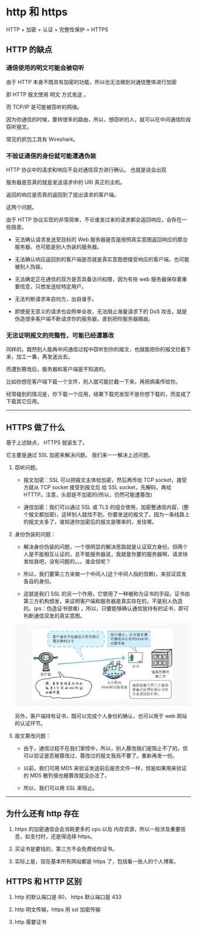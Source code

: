 # http 和 https

HTTP + 加密 + 认证 + 完整性保护 = HTTPS    

## HTTP 的缺点

### 通信使用的明文可能会被窃听

由于 HTTP 本身不既具有加密的功能，所以也无法做到对通信整体进行加密    

即 HTTP 报文使用 明文 方式发送 。    

而 TCP/IP 是可能被窃听的网络。      

因为你通信的时候，要转很多的路由，所以，想窃听的人，就可以在中间通信阶段窃听报文。     

常见的抓包工具有 Wireshark。    

### 不验证通信的身份就可能遭遇伪装

HTTP 协议中的请求和响应不会对通信双方进行确认。 也就是说会出现    

服务器是否真的就是发送请求中的 URI 真正的主机。    

返回的响应是否真的返回到了提出请求的客户端。    

这两个问题。    

由于 HTTP 协议实现的非常简单，不论谁发过来的请求都会返回响应，会存在一些隐患。    

- 无法确认请求发送至目标的 Web 服务器是否是按照真实意图返回响应的那台服务器，也可能是别人伪装的服务器。    

- 无法确认响应返回到的客户端是否就是真实意图想接受响应的客户端，也可能被别人伪装。    

- 无法确定正在通信的双方是否具备访问权限，因为有些 web 服务器保存着重要信息，只想发送给特定用户。    

- 无法判断请求来自何方，出自谁手。    

- 即使是无意义的请求也会照单全收，无法阻止海量请求下的 DoS 攻击，就是伪造很多客户端不断请求你的服务器，直到把你服务器搞崩。    

### 无法证明报文的完整性，可能已经遭篡改

同样的，既然别人能再中间通信过程中窃听到你的报文，也就能把你的报文拦截下来，加工一番，再发送出去。    

而遭到篡改后，服务器和客户端是不知道的。    

比如你想在客户端下载一个文件，别人就可能拦截一下来，再把病毒传给你。    

经常碰到的情况是，你下载一个应用，结果下载完发现不是你想下载的，而变成了下载其它应用。    

---

## HTTPS 做了什么

基于上述缺点， HTTPS 就诞生了。   

它主要是通过 SSL 加密来解决问题。 我们来一一解决上述问题。    

1. 窃听问题。     
    - 报文加密：SSL 可以把报文主体给加密，然后再传给 TCP socket，接受方就从 TCP socket 接受到报文后 给 SSL socket，先解码，再给 HTTTP。注意，头部是不加密的(所以，仍然可能遭篡改)    

    - 通信加密：我们可以通过 SSL 或 TLS 的组合使用，加密整通信内容，(整个报文都加密)，这样别人就找不到，你要发送的报文了，因为一条线路上的报文太多了，谁知道你加密后的报文是哪来的，发往哪。    

2. 身份伪装的问题：    

    - 解决身份伪装的问题，一个很明显的解决思路就是认证双方身份。但两个人是不能相互认证的，总不能服务器说，我就是你要的服务器啊，请求快发给我吧，没有问题的。。。谁会信呢？    

    - 所以，我们要第三方来做一个中间人(这个中间人指的信赖)，来验证双发各自的身份。    

    - 这就是我们 SSL 的另一个作用，它使用了一种被称为证书的手段。证书由第三方机构颁发，来证明客户端和服务器是真实存在的，不是别人伪造的。(ps：伪造证书很难) ，所以，只要能够确认通信放持有的证书，即可判断通信双发的真实意图。 

    ![](./assets/http1.jpg)    

    另外，客户端持有证书，既可以完成个人身份的确认，也可以用于 web 网站的认证环节。    

3. 报文篡改问题：    

    - 由于，通信过程不在我们掌控中，所以，别人篡改我们是阻止不了的，但可以验证是否被篡改过，篡改过的报文我局不要了。重新再发一份。    

    - 以前，我们可用 MD5 来验证发送前后是否文件一样，但是如果用来验证的 MD5 散列值也被篡改就没办法了。    

    - 所以，我们可以用 SSL 来阻止。     

---

## 为什么还有 http 存在

1. https 的加密通信会会消耗更多的 cpu 以及 内存资源，所以一般涉及重要信息，如支付时，还是得选择 https。    

2. 买证书是要钱的，第三方不会免费给你证书。    

3. 实际上是，现在基本所有网站都是 https 了，包括看一些人的个人博客。        

## HTTPS 和 HTTP 区别

1. http 的默认端口是 80， https 默认端口是 433        

2. http 明文传输，https 用 ssl 加密传输        

3. http 需要证书